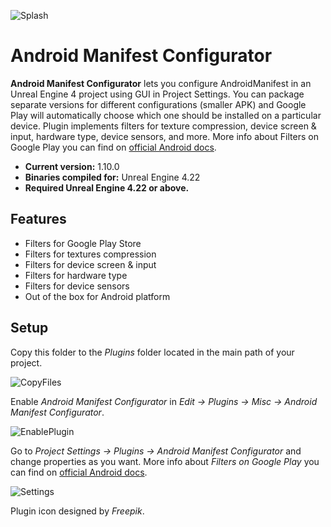 ![Splash](Resources/Splash.png)

# Android Manifest Configurator

**Android Manifest Configurator** lets you configure AndroidManifest in an Unreal Engine 4 project using GUI in Project Settings. You can package separate versions for different configurations (smaller APK) and Google Play will automatically choose which one should be installed on a particular device. Plugin implements filters for texture compression, device screen & input, hardware type, device sensors, and more. More info about Filters on Google Play you can find on [official Android docs](https://developer.android.com/google/play/filters.html).

* **Current version:** 1.10.0
* **Binaries compiled for:** Unreal Engine 4.22
* **Required Unreal Engine 4.22 or above.**

## Features
* Filters for Google Play Store
* Filters for textures compression
* Filters for device screen & input
* Filters for hardware type
* Filters for device sensors
* Out of the box for Android platform

## Setup
Copy this folder to the *Plugins* folder located in the main path of your project.

![CopyFiles](Resources/CopyFiles.png)

Enable *Android Manifest Configurator* in *Edit -> Plugins -> Misc -> Android Manifest Configurator*.

![EnablePlugin](Resources/EnablePlugin.png)

Go to *Project Settings -> Plugins -> Android Manifest Configurator* and change properties as you want. More info about *Filters on Google Play* you can find on [official Android docs](https://developer.android.com/google/play/filters.html).

![Settings](Resources/Settings.png)

Plugin icon designed by _Freepik_.
